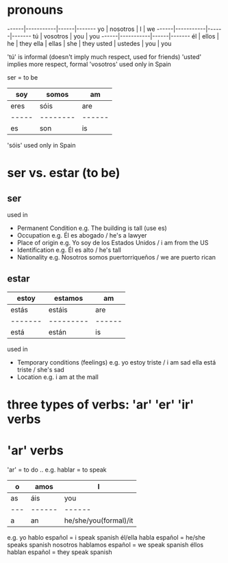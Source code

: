 # pronouns

------|-----------|------|-------
yo    | nosotros  |  I   | we
------|-----------|------|-------
tú    | vosotros  |  you | you
------|-----------|------|-------
él    | ellos     |  he  | they
ella  | ellas     |  she | they
usted | ustedes   |  you | you

'tú' is informal (doesn't imply much respect, used for friends)
'usted' implies more respect, formal 
'vosotros' used only in Spain

ser = to be

soy  | somos  |  am
-----|--------|------
eres | sóis   |  are
-----|--------|------
es   | son    |  is

'sóis' used only in Spain

# ser vs. estar (to be)
## ser
used in 
- Permanent Condition
    e.g. The building is tall (use es)
- Occupation
    e.g. Él es abogado / he's a lawyer
- Place of origin
    e.g. Yo soy de los Estados Unidos / i am from the US
- Identification
    e.g. Él es alto / he's tall
- Nationality
    e.g. Nosotros somos puertorriqueños / we are puerto rican


## estar
estoy  | estamos |  am
-------|---------|------
estás  | estáis  |  are
-------|---------|------
está   | están   |  is

used in
- Temporary conditions (feelings)
    e.g. yo estoy triste / i am sad
         ella está triste / she's sad
- Location
    e.g. i am at the mall

# three types of verbs: 'ar' 'er' 'ir' verbs
# 'ar' verbs
'ar' = to do ..
e.g. hablar = to speak

o  | amos | I
---|------|------
as | áis  | you
---|------|------
a  | an   | he/she/you(formal)/it

e.g. 
yo hablo español = i speak spanish
él/ella habla español = he/she speaks spanish
nosotros hablamos español = we speak spanish
éllos hablan español = they  speak spanish
